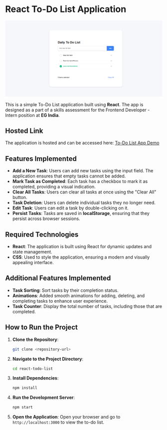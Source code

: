 # React To-Do List Application

![To-Do List Application Screenshot](./eg%20to%20do%20app.png)

This is a simple To-Do List application built using **React**. The app is designed as a part of a skills assessment for the Frontend Developer - Intern position at **EG India**.

## Hosted Link

The application is hosted and can be accessed here: [To-Do List App Demo]()

## Features Implemented

- **Add a New Task**: Users can add new tasks using the input field. The application ensures that empty tasks cannot be added.
- **Mark Task as Completed**: Each task has a checkbox to mark it as completed, providing a visual indication.
- **Clear All Tasks**: Users can clear all tasks at once using the "Clear All" button.
- **Task Deletion**: Users can delete individual tasks they no longer need.
- **Edit Task**: Users can edit a task by double-clicking on it.
- **Persist Tasks**: Tasks are saved in **localStorage**, ensuring that they persist across browser sessions.

## Required Technologies

- **React**: The application is built using React for dynamic updates and state management.
- **CSS**: Used to style the application, ensuring a modern and visually appealing interface.

## Additional Features Implemented

- **Task Sorting**: Sort tasks by their completion status.
- **Animations**: Added smooth animations for adding, deleting, and completing tasks to enhance user experience.
- **Task Counter**: Display the total number of tasks, including those that are completed.



## How to Run the Project

1. **Clone the Repository**:
   ```sh
   git clone <repository-url>
   ```

2. **Navigate to the Project Directory**:
   ```sh
   cd react-todo-list
   ```

3. **Install Dependencies**:
   ```sh
   npm install
   ```

4. **Run the Development Server**:
   ```sh
   npm start
   ```

5. **Open the Application**:
   Open your browser and go to `http://localhost:3000` to view the to-do list.






